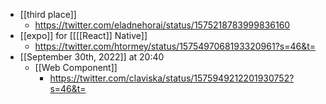 - [[third place]] 
    - https://twitter.com/eladnehorai/status/1575218783999836160
- [[expo]] for [[[[React]] Native]]
    - https://twitter.com/htormey/status/1575497068193320961?s=46&t=
- [[September 30th, 2022]] at 20:40
    - [[Web Component]]
        - https://twitter.com/claviska/status/1575949212201930752?s=46&t=
